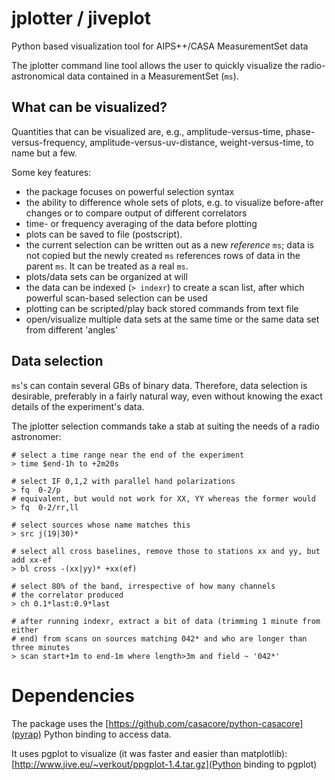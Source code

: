 # jplotter / jiveplot
Python based visualization tool for AIPS++/CASA MeasurementSet data

The jplotter command line tool allows the user to quickly visualize the
radio-astronomical data contained in a MeasurementSet (`ms`).

## What can be visualized?

Quantities that can be visualized are, e.g., amplitude-versus-time,
phase-versus-frequency, amplitude-versus-uv-distance, weight-versus-time, to
name but a few.

Some key features:
- the package focuses on powerful selection syntax
- the ability to difference whole sets of plots, e.g. to visualize before-after changes or to
compare output of different correlators
- time- or frequency averaging of the data before plotting
- plots can be saved to file (postscript).
- the current selection can be written out as a new *reference* `ms`; data
  is not copied but the newly created `ms` references rows of data in the
parent `ms`. It can be treated as a real `ms`.
- plots/data sets can be organized at will
- the data can be indexed (`> indexr`) to create a scan list, after which powerful
  scan-based selection can be used
- plotting can be scripted/play back stored commands from text file
- open/visualize multiple data sets at the same time or the same data set
  from different 'angles'

## Data selection
`ms`'s can contain several GBs of binary data. Therefore, data selection is
desirable, preferably in a fairly natural way, even without knowing the
exact details of the experiment's data.

The jplotter selection commands take a stab at suiting the needs of a radio
astronomer:

```
# select a time range near the end of the experiment
> time $end-1h to +2m20s

# select IF 0,1,2 with parallel hand polarizations
> fq  0-2/p
# equivalent, but would not work for XX, YY whereas the former would
> fq  0-2/rr,ll

# select sources whose name matches this
> src j(19|30)*

# select all cross baselines, remove those to stations xx and yy, but add xx-ef
> bl cross -(xx|yy)* +xx(ef)

# select 80% of the band, irrespective of how many channels
# the correlator produced
> ch 0.1*last:0.9*last

# after running indexr, extract a bit of data (trimming 1 minute from either
# end) from scans on sources matching 042* and who are longer than three minutes
> scan start+1m to end-1m where length>3m and field ~ '042*'
```

# Dependencies

The package uses the [https://github.com/casacore/python-casacore](pyrap)
Python binding to access data.

It uses pgplot to visualize (it was faster and easier than matplotlib):
[http://www.jive.eu/~verkout/ppgplot-1.4.tar.gz](Python binding to pgplot)
